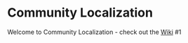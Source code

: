 # Community Localization

Welcome to Community Localization - check out the [Wiki](https://github.com/Microsoft/Localization/wiki) 
#1
